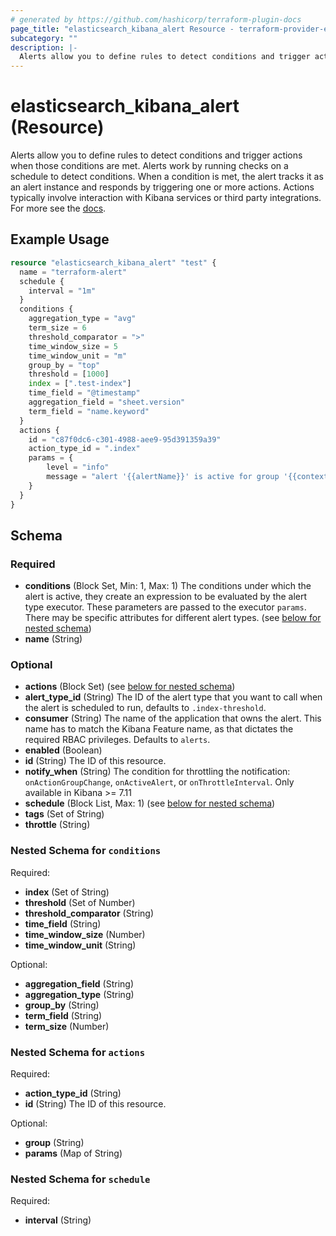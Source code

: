 ```yaml
---
# generated by https://github.com/hashicorp/terraform-plugin-docs
page_title: "elasticsearch_kibana_alert Resource - terraform-provider-elasticsearch"
subcategory: ""
description: |-
  Alerts allow you to define rules to detect conditions and trigger actions when those conditions are met. Alerts work by running checks on a schedule to detect conditions. When a condition is met, the alert tracks it as an alert instance and responds by triggering one or more actions. Actions typically involve interaction with Kibana services or third party integrations. For more see the docs https://www.elastic.co/guide/en/kibana/current/alerting-getting-started.html.
---
```


# elasticsearch_kibana_alert (Resource)

Alerts allow you to define rules to detect conditions and trigger actions when those conditions are met. Alerts work by running checks on a schedule to detect conditions. When a condition is met, the alert tracks it as an alert instance and responds by triggering one or more actions. Actions typically involve interaction with Kibana services or third party integrations. For more see the [docs](https://www.elastic.co/guide/en/kibana/current/alerting-getting-started.html).

## Example Usage

```terraform
resource "elasticsearch_kibana_alert" "test" {
  name = "terraform-alert"
  schedule {
  	interval = "1m"
  }
  conditions {
    aggregation_type = "avg"
    term_size = 6
    threshold_comparator = ">"
    time_window_size = 5
    time_window_unit = "m"
    group_by = "top"
    threshold = [1000]
    index = [".test-index"]
    time_field = "@timestamp"
    aggregation_field = "sheet.version"
    term_field = "name.keyword"
  }
  actions {
  	id = "c87f0dc6-c301-4988-aee9-95d391359a39"
  	action_type_id = ".index"
  	params = {
  		level = "info"
  		message = "alert '{{alertName}}' is active for group '{{context.group}}':\n\n- Value: {{context.value}}\n- Conditions Met: {{context.conditions}} over {{params.timeWindowSize}}{{params.timeWindowUnit}}\n- Timestamp: {{context.date}}"
  	}
  }
}
```

<!-- schema generated by tfplugindocs -->
## Schema

### Required

- **conditions** (Block Set, Min: 1, Max: 1) The conditions under which the alert is active, they create an expression to be evaluated by the alert type executor. These parameters are passed to the executor `params`. There may be specific attributes for different alert types. (see [below for nested schema](#nestedblock--conditions))
- **name** (String)

### Optional

- **actions** (Block Set) (see [below for nested schema](#nestedblock--actions))
- **alert_type_id** (String) The ID of the alert type that you want to call when the alert is scheduled to run, defaults to `.index-threshold`.
- **consumer** (String) The name of the application that owns the alert. This name has to match the Kibana Feature name, as that dictates the required RBAC privileges. Defaults to `alerts`.
- **enabled** (Boolean)
- **id** (String) The ID of this resource.
- **notify_when** (String) The condition for throttling the notification: `onActionGroupChange`, `onActiveAlert`, or `onThrottleInterval`. Only available in Kibana >= 7.11
- **schedule** (Block List, Max: 1) (see [below for nested schema](#nestedblock--schedule))
- **tags** (Set of String)
- **throttle** (String)

<a id="nestedblock--conditions"></a>
### Nested Schema for `conditions`

Required:

- **index** (Set of String)
- **threshold** (Set of Number)
- **threshold_comparator** (String)
- **time_field** (String)
- **time_window_size** (Number)
- **time_window_unit** (String)

Optional:

- **aggregation_field** (String)
- **aggregation_type** (String)
- **group_by** (String)
- **term_field** (String)
- **term_size** (Number)


<a id="nestedblock--actions"></a>
### Nested Schema for `actions`

Required:

- **action_type_id** (String)
- **id** (String) The ID of this resource.

Optional:

- **group** (String)
- **params** (Map of String)


<a id="nestedblock--schedule"></a>
### Nested Schema for `schedule`

Required:

- **interval** (String)


